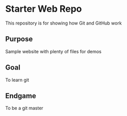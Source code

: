 # Starter Web Repo

This repository is for showing how Git and GitHub work

## Purpose

Sample website with plenty of files for demos

## Goal
To learn git

## Endgame
To be a git master